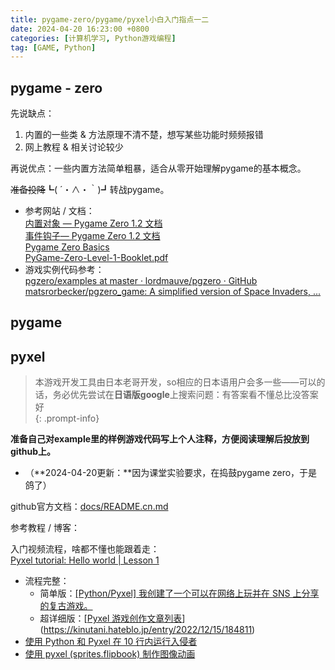 ```yaml
---
title: pygame-zero/pygame/pyxel小白入门指点一二
date: 2024-04-20 16:23:00 +0800
categories: [计算机学习, Python游戏编程]
tag: [GAME, Python]
---
```


## pygame - zero

先说缺点：  

1. 内置的一些类 & 方法原理不清不楚，想写某些功能时频频报错  
2. 网上教程 & 相关讨论较少  

再说优点：一些内置方法简单粗暴，适合从零开始理解pygame的基本概念。  

~~准备投降~~┗( ´・∧・｀)┛转战pygame。  

- 参考网站 / 文档：  
  [内置对象 — Pygame Zero 1.2 文档](https://pygame-zero.readthedocs.io/zh_CN/latest/builtins.html)    
  [事件钩子— Pygame Zero 1.2 文档](https://pygame-zero.readthedocs.io/zh_CN/latest/hooks.html)  
  [Pygame Zero Basics](https://quirkycort.github.io/tutorials/20-Pygame-Zero-Basics/20-Gem/20-update.html)  
  [PyGame-Zero-Level-1-Booklet.pdf](https://robocoast.tech/wp-content/uploads/2021/05/PyGame-Zero-Level-1-Booklet.pdf)  
- 游戏实例代码参考：  
  [pgzero/examples at master · lordmauve/pgzero · GitHub](https://github.com/lordmauve/pgzero/tree/master/examples)     
  [matsrorbecker/pgzero_game: A simplified version of Space Invaders, ...](https://github.com/matsrorbecker/pgzero_game)   

## pygame



## pyxel

> 本游戏开发工具由日本老哥开发，so相应的日本语用户会多一些——可以的话，务必优先尝试在**日语版google**上搜索问题：有答案看不懂总比没答案好  
> {: .prompt-info}   

**准备自己对example里的样例游戏代码写上个人注释，方便阅读理解后投放到github上。**  

- （**2024-04-20更新：**因为课堂实验要求，在捣鼓pygame zero，于是鸽了）  

github官方文档：[docs/README.cn.md](https://github.com/kitao/pyxel/blob/main/docs/README.cn.md)  

参考教程 / 博客：

入门视频流程，啥都不懂也能跟着走：  
[Pyxel tutorial: Hello world | Lesson 1](https://www.youtube.com/watch?v=gXpe9HZ3Au8)

- 流程完整：
  - 简单版：[[Python/Pyxel] 我创建了一个可以在网络上玩并在 SNS 上分享的复古游戏。](https://qiita.com/rwatanab1999/items/d5c0bb876f0b44cac2f0)  
  - 超详细版：[[Pyxel 游戏创作文章列表](https://kinutani.hateblo.jp/entry/2022/12/15/184811)](https://kinutani.hateblo.jp/entry/2022/12/15/184811)
- [使用 Python 和 Pyxel 在 10 行内运行入侵者](https://dianxnao.com/10%E8%A1%8C%E3%81%A7python%E3%81%A8pyxel%E3%81%A7%E3%82%A4%E3%83%B3%E3%83%99%E3%83%BC%E3%83%80%E3%83%BC%E3%82%92%E5%8B%95%E3%81%8B%E3%81%99/)
- [使用 pyxel (sprites.flipbook) 制作图像动画](https://ytyaru.hatenablog.com/entry/2022/04/10/000000)